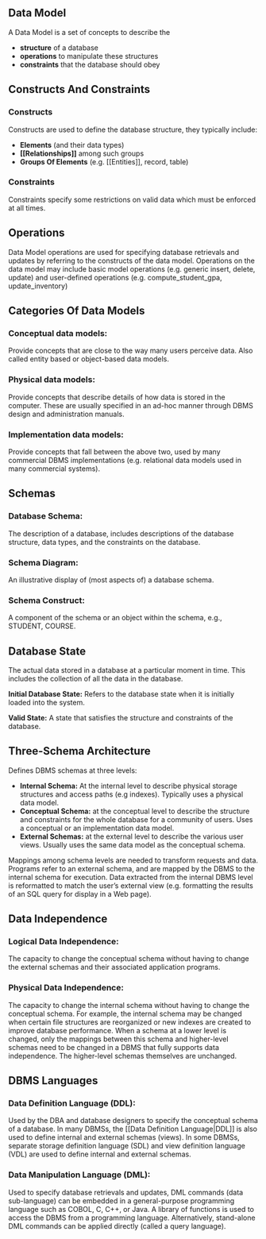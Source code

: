 ## Data Model
A Data Model is a set of concepts to describe the
* **structure**  of a database
* **operations** to manipulate these structures
*  **constraints** that the database should obey

## Constructs And Constraints
### Constructs
Constructs are used to define the database structure, they typically include:
* **Elements** (and their data types) 
* **[[Relationships]]** among such groups 
* **Groups Of Elements** (e.g. [[Entities]], record, table)
### Constraints 
Constraints specify some restrictions on valid data which must be enforced at all times.

## Operations
Data Model operations are used for specifying database retrievals and updates by referring to the constructs of the data model. Operations on the data model may include basic model operations (e.g. generic insert, delete, update) and user-defined operations (e.g. compute_student_gpa,  update_inventory)

## Categories Of Data Models
### Conceptual data models:
Provide concepts that are close to the way many users perceive data. Also called entity based  or object-based data models.
### Physical data models:
Provide concepts that describe details of how data is stored in the computer. These are usually specified in an ad-hoc manner through DBMS design and administration manuals.
### Implementation data models:
Provide concepts that fall between the above two, used by many commercial DBMS implementations (e.g. relational data models used in many commercial systems).

## Schemas
### Database Schema:
The description of a database, includes descriptions of the database  structure, data types, and the constraints on the database.
### Schema Diagram:
An illustrative display of (most aspects of) a database schema.
### Schema Construct:
A component of the schema or an object within the schema, e.g., STUDENT, COURSE.

## Database State
The actual data stored in a database at a particular moment in time.  This 
includes the collection of all the data in the database.

**Initial Database State:**  Refers to the database state when it is initially
loaded into the system.

**Valid State:** A state that satisfies the structure and constraints of the database.

## Three-Schema Architecture
Defines DBMS schemas at three levels:
* **Internal Schema:** At the internal level to describe physical storage structures and access paths (e.g indexes). Typically uses a physical data model.
* **Conceptual Schema:** at the conceptual level to describe the structure and constraints for the whole database for a community of users. Uses a conceptual or an implementation data model.
* **External Schemas:** at the external level to describe the various user views. Usually uses the same data model as the conceptual schema.

Mappings among schema levels are needed to transform requests and data. Programs refer to an external schema, and are mapped by the DBMS to the internal schema for execution. Data extracted from the internal DBMS level is reformatted to match the user’s external view (e.g.  formatting the results of an SQL query for display in a Web page).

## Data Independence
### Logical Data Independence:
The capacity to change the conceptual schema without having to change the  external schemas and their associated application programs.
### Physical Data Independence:
The capacity to change the internal schema without having to change the conceptual schema. For example, the internal schema may be changed when certain file structures are reorganized or new indexes are created to improve database performance. When a schema at a lower level is changed, only the mappings between this schema and higher-level schemas need to be changed in a DBMS that fully supports data independence. The higher-level schemas themselves are unchanged.

## DBMS Languages
### Data Definition Language (DDL):
Used by the DBA and database designers to specify the conceptual schema of a database. In many DBMSs, the [[Data Definition Language|DDL]] is also used to define internal and external schemas (views). In some DBMSs, separate storage definition language (SDL) and view definition language (VDL) are used to define internal and external schemas.
### Data Manipulation Language (DML):
Used to specify database retrievals and updates, DML commands (data sub-language) can be embedded in a general-purpose programming language such as COBOL, C, C++, or Java. A library of functions is used to access the DBMS from a programming language. Alternatively, stand-alone DML commands can be applied directly (called a query language).
